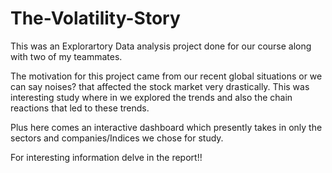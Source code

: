 # The-Volatility-Story

This was an Explorartory Data analysis project done for our course along with two of my teammates. 

The motivation for this project came from our recent global situations or we can say noises? that affected the stock market very drastically. This was interesting  study where in we explored the trends and also the chain reactions that led to these trends.

Plus here comes an interactive dashboard which presently takes in only the sectors and companies/Indices we chose for study.

For interesting information delve in the report!!
